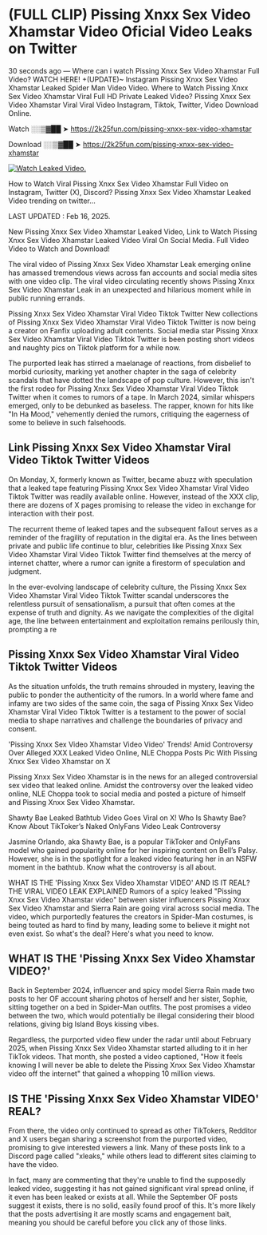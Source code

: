 # (FULL CLIP) Pissing Xnxx Sex Video Xhamstar Video Oficial Video Leaks on Twitter

30 seconds ago — Where can i watch Pissing Xnxx Sex Video Xhamstar Full Video? WATCH HERE! +(UPDATE)~ Instagram Pissing Xnxx Sex Video Xhamstar Leaked Spider Man Video Video. Where to Watch Pissing Xnxx Sex Video Xhamstar Viral Full HD Private Leaked Video? Pissing Xnxx Sex Video Xhamstar Viral Viral Video Instagram, Tiktok, Twitter, Video Download Online.

Watch ░░▒▓██ ➤ https://2k25fun.com/pissing-xnxx-sex-video-xhamstar

Download ░░▒▓██ ➤ https://2k25fun.com/pissing-xnxx-sex-video-xhamstar

[![Watch Leaked Video.](https://miro.medium.com/v2/resize:fit:828/format:webp/1*cilzJN44JGOrTw9NJCrNHA.gif "Watch Leaked Video")](https://2k25fun.com/pissing-xnxx-sex-video-xhamstar)

How to Watch Viral Pissing Xnxx Sex Video Xhamstar Full Video on Instagram, Twitter (X), Discord? Pissing Xnxx Sex Video Xhamstar Leaked Video trending on twitter...

LAST UPDATED : Feb 16, 2025.

New Pissing Xnxx Sex Video Xhamstar Leaked Video, Link to Watch Pissing Xnxx Sex Video Xhamstar Leaked Video Viral On Social Media. Full Video Video to Watch and Download!

The viral video of Pissing Xnxx Sex Video Xhamstar Leak emerging online has amassed tremendous views across fan accounts and social media sites with one video clip. The viral video circulating recently shows Pissing Xnxx Sex Video Xhamstar Leak in an unexpected and hilarious moment while in public running errands.

Pissing Xnxx Sex Video Xhamstar Viral Video Tiktok Twitter New collections of Pissing Xnxx Sex Video Xhamstar Viral Video Tiktok Twitter is now being a creator on Fanfix uploading adult contents. Social media star Pissing Xnxx Sex Video Xhamstar Viral Video Tiktok Twitter is been posting short videos and naughty pics on Tiktok platform for a while now.

The purported leak has stirred a maelanage of reactions, from disbelief to morbid curiosity, marking yet another chapter in the saga of celebrity scandals that have dotted the landscape of pop culture. However, this isn't the first rodeo for Pissing Xnxx Sex Video Xhamstar Viral Video Tiktok Twitter when it comes to rumors of a tape. In March 2024, similar whispers emerged, only to be debunked as baseless. The rapper, known for hits like "In Ha Mood," vehemently denied the rumors, critiquing the eagerness of some to believe in such falsehoods.

## Link Pissing Xnxx Sex Video Xhamstar Viral Video Tiktok Twitter Videos

On Monday, X, formerly known as Twitter, became abuzz with speculation that a leaked tape featuring Pissing Xnxx Sex Video Xhamstar Viral Video Tiktok Twitter was readily available online. However, instead of the XXX clip, there are dozens of X pages promising to release the video in exchange for interaction with their post.

The recurrent theme of leaked tapes and the subsequent fallout serves as a reminder of the fragility of reputation in the digital era. As the lines between private and public life continue to blur, celebrities like Pissing Xnxx Sex Video Xhamstar Viral Video Tiktok Twitter find themselves at the mercy of internet chatter, where a rumor can ignite a firestorm of speculation and judgment.

In the ever-evolving landscape of celebrity culture, the Pissing Xnxx Sex Video Xhamstar Viral Video Tiktok Twitter scandal underscores the relentless pursuit of sensationalism, a pursuit that often comes at the expense of truth and dignity. As we navigate the complexities of the digital age, the line between entertainment and exploitation remains perilously thin, prompting a re

##  Pissing Xnxx Sex Video Xhamstar Viral Video Tiktok Twitter Videos

As the situation unfolds, the truth remains shrouded in mystery, leaving the public to ponder the authenticity of the rumors. In a world where fame and infamy are two sides of the same coin, the saga of Pissing Xnxx Sex Video Xhamstar Viral Video Tiktok Twitter is a testament to the power of social media to shape narratives and challenge the boundaries of privacy and consent.

'Pissing Xnxx Sex Video Xhamstar Video Video' Trends! Amid Controversy Over Alleged XXX Leaked Video Online, NLE Choppa Posts Pic With Pissing Xnxx Sex Video Xhamstar on X

Pissing Xnxx Sex Video Xhamstar is in the news for an alleged controversial sex video that leaked online. Amidst the controversy over the leaked video online, NLE Choppa took to social media and posted a picture of himself and Pissing Xnxx Sex Video Xhamstar.

Shawty Bae Leaked Bathtub Video Goes Viral on X! Who Is Shawty Bae? Know About TikToker’s Naked OnlyFans Video Leak Controversy

Jasmine Orlando, aka Shawty Bae, is a popular TikToker and OnlyFans model who gained popularity online for her inspiring content on Bell’s Palsy. However, she is in the spotlight for a leaked video featuring her in an NSFW moment in the bathtub. Know what the controversy is all about.

WHAT IS THE 'Pissing Xnxx Sex Video Xhamstar VIDEO' AND IS IT REAL? THE VIRAL VIDEO LEAK EXPLAINED Rumors of a spicy leaked "Pissing Xnxx Sex Video Xhamstar video" between sister influencers Pissing Xnxx Sex Video Xhamstar and Sierra Rain are going viral across social media. The video, which purportedly features the creators in Spider-Man costumes, is being touted as hard to find by many, leading some to believe it might not even exist. So what's the deal? Here's what you need to know.

## WHAT IS THE 'Pissing Xnxx Sex Video Xhamstar VIDEO?'

Back in September 2024, influencer and spicy model Sierra Rain made two posts to her OF account sharing photos of herself and her sister, Sophie, sitting together on a bed in Spider-Man outfits. The post promises a video between the two, which would potentially be illegal considering their blood relations, giving big Island Boys kissing vibes.

Regardless, the purported video flew under the radar until about February 2025, when Pissing Xnxx Sex Video Xhamstar started alluding to it in her TikTok videos. That month, she posted a video captioned, "How it feels knowing I will never be able to delete the Pissing Xnxx Sex Video Xhamstar video off the internet" that gained a whopping 10 million views.

## IS THE 'Pissing Xnxx Sex Video Xhamstar VIDEO' REAL?

From there, the video only continued to spread as other TikTokers, Redditor and X users began sharing a screenshot from the purported video, promising to give interested viewers a link. Many of these posts link to a Discord page called "xleaks," while others lead to different sites claiming to have the video.

In fact, many are commenting that they're unable to find the supposedly leaked video, suggesting it has not gained significant viral spread online, if it even has been leaked or exists at all. While the September OF posts suggest it exists, there is no solid, easily found proof of this. It's more likely that the posts advertising it are mostly scams and engagement bait, meaning you should be careful before you click any of those links.